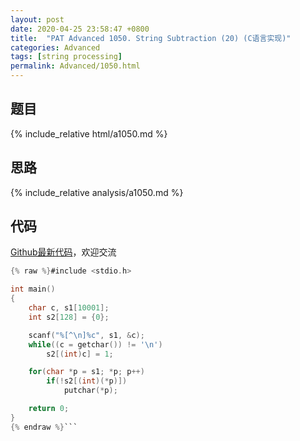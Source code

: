 ```yaml
---
layout: post
date: 2020-04-25 23:58:47 +0800
title:  "PAT Advanced 1050. String Subtraction (20) (C语言实现)"
categories: Advanced
tags: [string processing]
permalink: Advanced/1050.html
---
```


## 题目

{% include_relative html/a1050.md %}

## 思路

{% include_relative analysis/a1050.md %}

## 代码

[Github最新代码](https://github.com/OliverLew/PAT/blob/master/PATAdvanced/1050.c)，欢迎交流

```c
{% raw %}#include <stdio.h>

int main()
{
    char c, s1[10001];
    int s2[128] = {0};

    scanf("%[^\n]%c", s1, &c);
    while((c = getchar()) != '\n')
        s2[(int)c] = 1;

    for(char *p = s1; *p; p++)
        if(!s2[(int)(*p)])
            putchar(*p);

    return 0;
}
{% endraw %}```